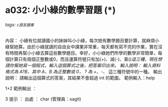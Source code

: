 # a032: 小小綠的數學習題 (*)
###### tags: `c語言題庫`
內容：
小綠有位就讀國小的妹妹叫小小綠，每次她有數學題目要計算，就麻煩小綠幫她算。由於小綠就讀的自由女中課業非常重，每天都有寫不完的作業，實在沒有時間再幫小小綠去算這些數學題目。幸好，小小綠她們所學的數學非常簡單，每個計算只有兩個正整數或0，而且運算符號只有加(+)、減(-)、乘(*)這三種，現在想請你幫她寫一個程式，輸入這個算式之後，把答案印出來。
輸入說明：
輸入資料格式為 A?B，其中 A、B 為正整數或 0， ? 為 +、-、* 這三種符號中的一種。
輸出說明：
請輸出這個算式的答案，其結果不會超過 int 的範圍。
範例輸入：help

1+2
範例輸出 ：

3
提示 ：
出處 ：
char (管理員：sagit)